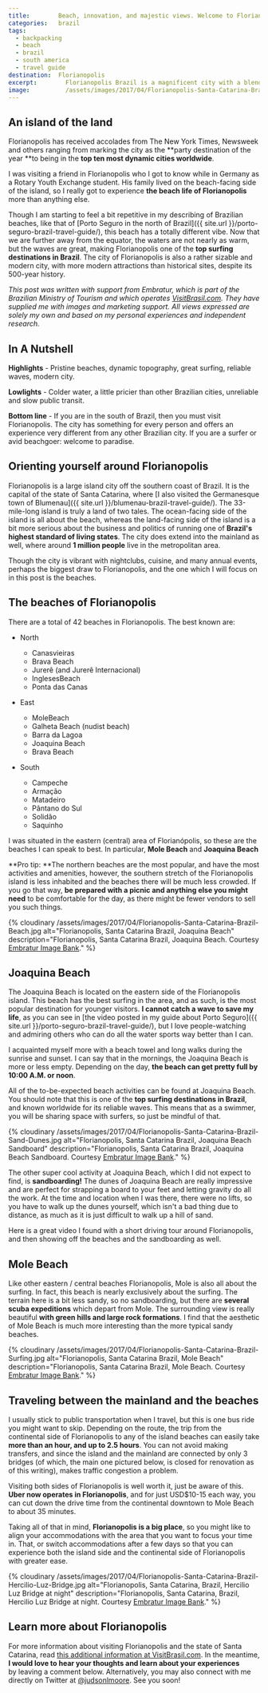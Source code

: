 ```yaml
---
title:        Beach, innovation, and majestic views. Welcome to Florianopolis, Brazil.
categories:   brazil
tags:
  - backpacking
  - beach
  - brazil
  - south america
  - travel guide
destination:  Florianopolis
excerpt:	   	Florianopolis Brazil is a magnificent city with a blend of beach, surfing, adventure sport, and a modern city driving Brazilian innovation.
image:			/assets/images/2017/04/Florianopolis-Santa-Catarina-Brazil-Observation-Point.jpg
---
```


## An island of the land

Florianopolis has received accolades from The New York Times, Newsweek and others ranging from marking the city as the **party destination of the year **to being in the **top ten most dynamic cities worldwide**.

I was visiting a friend in Florianopolis who I got to know while in Germany as a Rotary Youth Exchange student. His family lived on the beach-facing side of the island, so I really got to experience **the beach life of Florianopolis** more than anything else.

Though I am starting to feel a bit repetitive in my describing of Brazilian beaches, like that of [Porto Seguro in the north of Brazil]({{ site.url }}/porto-seguro-brazil-travel-guide/), this beach has a totally different vibe. Now that we are further away from the equator, the waters are not nearly as warm, but the waves are great, making Florianopolis one of the **top surfing destinations in Brazil**. The city of Florianopolis is also a rather sizable and modern city, with more modern attractions than historical sites, despite its 500-year history.

_This post was written with support from Embratur, which is part of the Brazilian Ministry of Tourism and which operates [VisitBrasil.com](https://visitbrasil.com/). They have supplied me with images and marketing support. All views expressed are solely my own and based on my personal experiences and independent research._

## In A Nutshell

**Highlights** - Pristine beaches, dynamic topography, great surfing, reliable waves, modern city.

**Lowlights** - Colder water, a little pricier than other Brazilian cities, unreliable and slow public transit.

**Bottom line** - If you are in the south of Brazil, then you must visit Florianopolis. The city has something for every person and offers an experience very different from any other Brazilian city. If you are a surfer or avid beachgoer: welcome to paradise.

## Orienting yourself around Florianopolis

Florianopolis is a large island city off the southern coast of Brazil. It is the capital of the state of Santa Catarina, where [I also visited the Germanesque town of Blumenau]({{ site.url }}/blumenau-brazil-travel-guide/). The 33-mile-long island is truly a land of two tales. The ocean-facing side of the island is all about the beach, whereas the land-facing side of the island is a bit more serious about the business and politics of running one of **Brazil's highest standard of living states**. The city does extend into the mainland as well, where around **1 million people** live in the metropolitan area.

Though the city is vibrant with nightclubs, cuisine, and many annual events, perhaps the biggest draw to Florianopolis, and the one which I will focus on in this post is the beaches.

## The beaches of Florianopolis

There are a total of 42 beaches in Florianopolis. The best known are:

- North

  - Canasvieiras

  * Brava Beach

  - Jurerê (and Jurerê Internacional)

  * InglesesBeach

  - Ponta das Canas

* East

  - MoleBeach

  * Galheta Beach (nudist beach)

  - Barra da Lagoa

  * Joaquina Beach

  - Brava Beach

- South

  - Campeche

  * Armação

  - Matadeiro

  * Pântano do Sul

  - Solidão

  * Saquinho

I was situated in the eastern (central) area of Florianópolis, so these are the beaches I can speak to best. In particular, **Mole Beach** and **Joaquina Beach**

**Pro tip: **The northern beaches are the most popular, and have the most activities and amenities, however, the southern stretch of the Florianopolis island is less inhabited and the beaches there will be much less crowded. If you go that way, **be prepared with a picnic and anything else you might need** to be comfortable for the day, as there might be fewer vendors to sell you such things.

{% cloudinary /assets/images/2017/04/Florianopolis-Santa-Catarina-Brazil-Beach.jpg alt="Florianopolis, Santa Catarina Brazil, Joaquina Beach" description="Florianopolis, Santa Catarina Brazil, Joaquina Beach. Courtesy [Embratur Image Bank](https://www.flickr.com/photos/visitbrasil/)." %}

## **Joaquina Beach**

The Joaquina Beach is located on the eastern side of the Florianopolis island. This beach has the best surfing in the area, and as such, is the most popular destination for younger visitors. **I cannot catch a wave to save my life**, as you can see in [the video posted in my guide about Porto Seguro]({{ site.url }}/porto-seguro-brazil-travel-guide/), but I love people-watching and admiring others who can do all the water sports way better than I can.

I acquainted myself more with a beach towel and long walks during the sunrise and sunset. I can say that in the mornings, the Joaquina Beach is more or less empty. Depending on the day, **the beach can get pretty full by 10:00 A.M. or noon**.

All of the to-be-expected beach activities can be found at Joaquina Beach. You should note that this is one of the **top surfing destinations in Brazil**, and known worldwide for its reliable waves. This means that as a swimmer, you will be sharing space with surfers, so just be mindful of that.

{% cloudinary /assets/images/2017/04/Florianopolis-Santa-Catarina-Brazil-Sand-Dunes.jpg alt="Florianopolis, Santa Catarina Brazil, Joaquina Beach Sandboard" description="Florianopolis, Santa Catarina Brazil, Joaquina Beach Sandboard. Courtesy [Embratur Image Bank](https://www.flickr.com/photos/visitbrasil/)." %}

The other super cool activity at Joaquina Beach, which I did not expect to find, is **sandboarding!** The dunes of Joaquina Beach are really impressive and are perfect for strapping a board to your feet and letting gravity do all the work. At the time and location when I was there, there were no lifts, so you have to walk up the dunes yourself, which isn't a bad thing due to distance, as much as it is just difficult to walk up a hill of sand.

Here is a great video I found with a short driving tour around Florianopolis, and then showing off the beaches and the sandboarding as well.

## Mole Beach

Like other eastern / central beaches Florianopolis, Mole is also all about the surfing. In fact, this beach is nearly exclusively about the surfing. The terrain here is a bit less sandy, so no sandboarding, but there are **several scuba expeditions** which depart from Mole. The surrounding view is really beautiful **with green hills and large rock formations**. I find that the aesthetic of Mole Beach is much more interesting than the more typical sandy beaches.

{% cloudinary /assets/images/2017/04/Florianopolis-Santa-Catarina-Brazil-Surfing.jpg alt="Florianopolis, Santa Catarina Brazil, Mole Beach" description="Florianopolis, Santa Catarina Brazil, Mole Beach. Courtesy [Embratur Image Bank](https://www.flickr.com/photos/visitbrasil/)." %}

## Traveling between the mainland and the beaches

I usually stick to public transportation when I travel, but this is one bus ride you might want to skip. Depending on the route, the trip from the continental side of Florianopolis to any of the island beaches can easily take **more than an hour, and up to 2.5 hours**. You can not avoid making transfers, and since the island and the mainland are connected by only 3 bridges (of which, the main one pictured below, is closed for renovation as of this writing), makes traffic congestion a problem.

Visiting both sides of Florianopolis is well worth it, just be aware of this. **Uber now operates in Florianopolis**, and for just USD\$10-15 each way, you can cut down the drive time from the continental downtown to Mole Beach to about 35 minutes.

Taking all of that in mind, **Florianopolis is a big place**, so you might like to align your accommodations with the area that you want to focus your time in. That, or switch accommodations after a few days so that you can experience both the island side and the continental side of Florianopolis with greater ease.

{% cloudinary /assets/images/2017/04/Florianopolis-Santa-Catarina-Brazil-Hercilio-Luz-Bridge.jpg alt="Florianopolis, Santa Catarina, Brazil, Hercilio Luz Bridge at night" description="Florianopolis, Santa Catarina, Brazil, Hercilio Luz Bridge at night. Courtesy [Embratur Image Bank](https://www.flickr.com/photos/visitbrasil/)." %}

## Learn more about Florianopolis

For more information about visiting Florianopolis and the state of Santa Catarina, read [this additional information at VisitBrasil.com](http://www.visitbrasil.com/en/estados/santa-catarina/). In the meantime, **I would love to hear your thoughts and learn about your experiences** by leaving a comment below. Alternatively, you may also connect with me directly on Twitter at [@judsonlmoore](https://twitter.com/judsonlmoore). See you soon!
